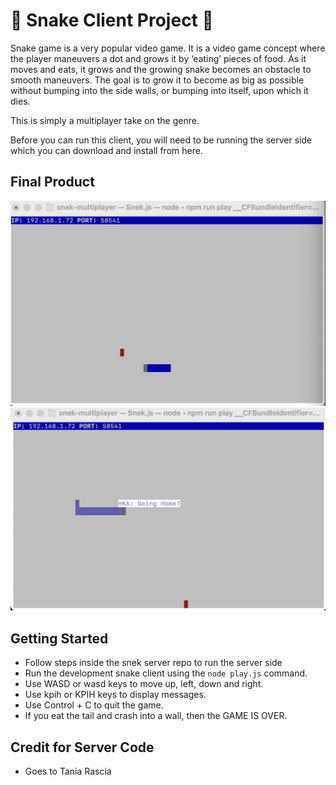 # 🐍 Snake Client Project 🐍

Snake game is a very popular video game. It is a video game concept where the player maneuvers a dot and grows it by ‘eating’ pieces of food. As it moves and eats, it grows and the growing snake becomes an obstacle to smooth maneuvers. The goal is to grow it to become as big as possible without bumping into the side walls, or bumping into itself, upon which it dies.

This is simply a multiplayer take on the genre.

Before you can run this client, you will need to be running the server side which you can download and install from here. 

## Final Product

![Starting Page of Game](images/img.png)
!["Message from Player"](images/img1.png)


## Getting Started

- Follow steps inside the snek server repo to run the server side
- Run the development snake client using the `node play.js` command.
- Use WASD or wasd keys to move up, left, down and right.
- Use kpih or KPIH keys to display messages.
- Use Control + C to quit the game.
- If you eat the tail and crash into a wall, then the GAME IS OVER.

## Credit for Server Code
- Goes to Tania Rascia
